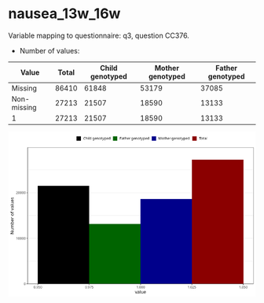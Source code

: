 # nausea_13w_16w
Variable mapping to questionnaire: q3, question CC376.
- Number of values:

| Value | Total | Child genotyped | Mother genotyped | Father genotyped |
| ----- | ----- | --------------- | ---------------- | ---------------- |
| Missing | 86410 | 61848 | 53179 | 37085 |
| Non-missing | 27213 | 21507 | 18590 | 13133 |
| 1 | 27213 | 21507 | 18590 | 13133 |



![](nausea_13w_16w_n.png)



